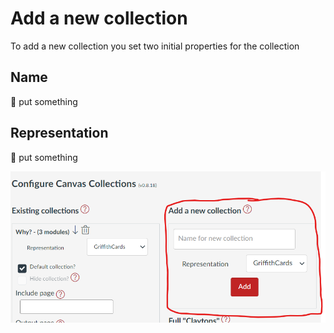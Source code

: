 # Add a new collection

To add a new collection you set two initial properties for the collection

## Name

:construction: put something

## Representation

:construction: put something

![](pics/addNewCollection.png)  

